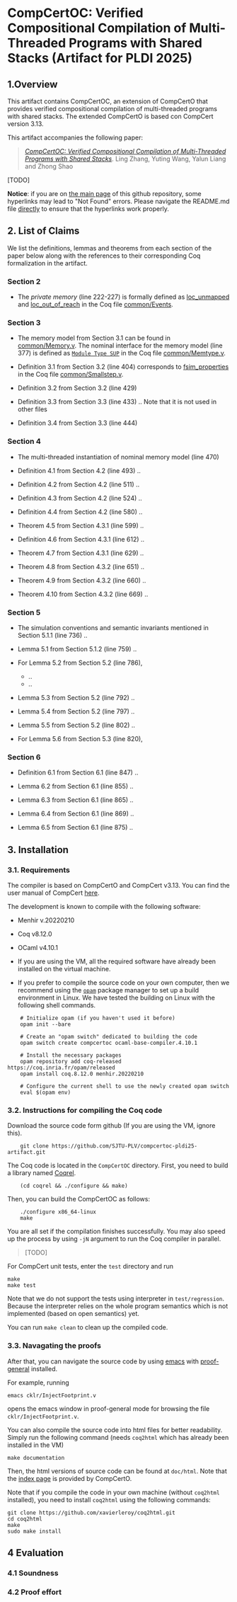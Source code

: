 # CompCertOC: Verified Compositional Compilation of Multi-Threaded Programs with Shared Stacks (Artifact for PLDI 2025)

## 1.Overview 

This artifact contains CompCertOC, an extension 
of CompCertO that provides verified compositional
compilation of multi-threaded programs with shared 
stacks. The extended CompCertO is based con CompCert
version 3.13.

This artifact accompanies the following paper:

> [*CompCertOC: Verified Compositional Compilation of Multi-Threaded Programs with Shared Stacks*](pldi25-paper146-submission.pdf). Ling Zhang, Yuting Wang, Yalun Liang and Zhong Shao

[TODO]

**Notice**: if you are on [the main page](https://github.com/SJTU-PLV/direct-refinement-popl24-artifact)
of this github repository, some
hyperlinks may lead to "Not Found" errors. Please navigate the README.md file 
[directly](https://github.com/SJTU-PLV/direct-refinement-popl24-artifact/blob/main/README.md)
to ensure that the hyperlinks work properly.


## 2. List of Claims

We list the definitions, lemmas and theorems from each section of the paper below along with the references to their corresponding Coq formalization in the artifact.
<!-- A more organized and complete explanation -->
<!-- of the Coq formalization is located in the section "Structure of the Formal Proofs" below. -->

### Section 2

- The *private memory* (line 222-227) is formally defined as [loc_unmapped](CompCertOC/common/Events.v#L616) and [loc_out_of_reach](CompCertOC/common/Events.v#L619) in the Coq file [common/Events](CompCertOC/common/Events.v).

### Section 3

- The memory model from Section 3.1 can be found in [common/Memory.v](CompCertOC/common/Memory.v). The nominal interface for the memory model (line 377) 
is defined as [`Module Type SUP`](CompCertOC/common/Memtype.v) in the Coq file [common/Memtype.v](CompCertOC/common/Memtype.v).

- Definition 3.1 from Section 3.2 (line 404)   corresponds to [fsim_properties](CompCertOC/common/Smallstep.v#L597) in the Coq file
  [common/Smallstep.v](CompCertOC/common/Smallstep.v). 
  
- Definition 3.2 from Section 3.2 (line 429)

- Definition 3.3 from Section 3.3 (line 433) ..    Note that it is not used in other files

- Definition 3.4 from Section 3.3 (line 444)

### Section 4

- The multi-threaded instantiation of nominal memory model (line 470)

- Definition 4.1 from Section 4.2 (line 493) ..

- Definition 4.2 from Section 4.2 (line 511) ..

- Definition 4.3 from Section 4.2 (line 524) ..

- Definition 4.4 from Section 4.2 (line 580) ..

- Theorem 4.5 from Section 4.3.1 (line 599) ..

- Definition 4.6 from Section 4.3.1 (line 612) ..

- Theorem 4.7 from Section 4.3.1 (line 629) ..

- Theorem 4.8 from Section 4.3.2 (line 651) ..

- Theorem 4.9 from Section 4.3.2 (line 660) ..

- Theorem 4.10 from Section 4.3.2 (line 669) ..

### Section 5

- The simulation conventions and semantic invariants mentioned in Section 5.1.1 (line 736) ..

- Lemma 5.1 from Section 5.1.2 (line 759) ..

- For Lemma 5.2 from Section 5.2 (line 786),
    - ..
    - ..

- Lemma 5.3 from Section 5.2 (line 792) ..

- Lemma 5.4 from Section 5.2 (line 797) ..

- Lemma 5.5 from Section 5.2 (line 802) ..

- For Lemma 5.6 from Section 5.3 (line 820),

### Section 6

- Definition 6.1 from Section 6.1 (line 847) ..

- Lemma 6.2 from Section 6.1 (line 855) ..

- Lemma 6.3 from Section 6.1 (line 865) ..

- Lemma 6.4 from Section 6.1 (line 869) ..

- Lemma 6.5 from Section 6.1 (line 875) ..


## 3. Installation

### 3.1. Requirements

The compiler is based on CompCertO and CompCert v3.13. You can find the user manual of CompCert [here](http://compcert.inria.fr/man/).

The development is known to compile with the following software:
- Menhir v.20220210
- Coq v8.12.0
- OCaml v4.10.1

- If you are using the VM, all the required software have already been installed on the virtual machine.

- If you prefer to compile the source code on your own computer, then we recommend using the [`opam`](https://opam.ocaml.org/) package manager to set up a build environment in Linux. 
We have tested the building on Linux with the following shell commands.
```
    # Initialize opam (if you haven't used it before)
    opam init --bare
    
    # Create an "opam switch" dedicated to building the code
    opam switch create compcertoc ocaml-base-compiler.4.10.1
    
    # Install the necessary packages
    opam repository add coq-released https://coq.inria.fr/opam/released
    opam install coq.8.12.0 menhir.20220210
    
    # Configure the current shell to use the newly created opam switch
    eval $(opam env)
```

### 3.2. Instructions for compiling the Coq code

Download the source code form github (If you are using the VM, ignore this).
```
    git clone https://github.com/SJTU-PLV/compcertoc-pldi25-artifact.git
```

The Coq code is located in the `CompCertOC` directory.
First, you need to build a library named [Coqrel](https://github.com/CertiKOS/coqrel).
```
    (cd coqrel && ./configure && make)
```
Then, you can build the CompCertOC as follows:
```
    ./configure x86_64-linux
    make
```

You are all set if the compilation finishes successfully.  You may
also speed up the process by using `-jN` argument to run the Coq
compiler in parallel.

> [TODO]
<!-- We have tested running `make -j4` in the VM with 4GB virtual memory and 4 CPU cores, which in turn runs -->
<!-- on a host machine with Intel i9-12900H and 64 GB memory. The whole compilation takes about 8 -->
<!-- minutes. When using `make` command without any parallel compilation, -->
<!-- it takes about 20 minutes. -->


For CompCert unit tests, enter the `test` directory and run
```
make
make test
```

Note that we do not support the tests using interpreter in `test/regression`.
Because the interpreter relies on the whole program semantics which is not
implemented (based on open semantics) yet.

You can run `make clean` to clean up the compiled code.

### 3.3. Navagating the proofs

After that, you can navigate the source code by using
[emacs](https://www.gnu.org/software/emacs/) with [proof-general](https://proofgeneral.github.io/doc/master/userman/Introducing-Proof-General/)
installed.

For example, running

```
emacs cklr/InjectFootprint.v
```

opens the emacs window in 
proof-general
mode for browsing the file `cklr/InjectFootprint.v`. 

You can also compile the source code into html files for better
readability. Simply run the following command (needs
`coq2html` which has already been installed in the VM)

```
make documentation
```

Then, the html versions of source code can be found at `doc/html`.
Note that the [index page](DirectRefinement/doc/index.html) is provided by CompCertO.

Note that if you compile the code in your own machine (without
`coq2html` installed), you need to install `coq2html` using the
following commands:

```
git clone https://github.com/xavierleroy/coq2html.git
cd coq2html
make
sudo make install
```

## 4 Evaluation

### 4.1 Soundness 


### 4.2 Proof effort

